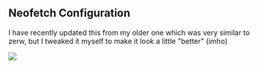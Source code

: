 Neofetch Configuration
---

I have recently updated this from my older one which was very similar to zerw, but I tweaked it myself to make it look a little "better" (imho)

![](https://cdn.discordapp.com/attachments/844105799609483264/859893312617840680/unknown.png)
